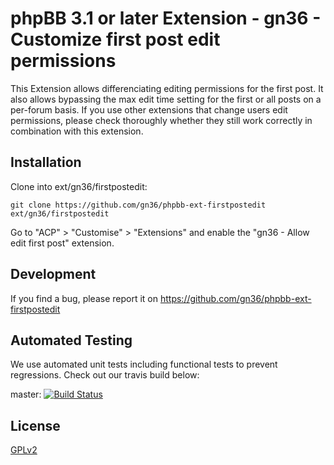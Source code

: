 # phpBB 3.1 or later Extension - gn36 - Customize first post edit permissions

This Extension allows differenciating editing permissions for the first post. It also allows bypassing the max edit time setting for the first or all posts on a per-forum basis. If you use other extensions that change users edit permissions, please check thoroughly whether they still work correctly in combination with this extension.

## Installation

Clone into ext/gn36/firstpostedit:

    git clone https://github.com/gn36/phpbb-ext-firstpostedit ext/gn36/firstpostedit

Go to "ACP" > "Customise" > "Extensions" and enable the "gn36 - Allow edit first post" extension.

## Development

If you find a bug, please report it on https://github.com/gn36/phpbb-ext-firstpostedit

## Automated Testing

We use automated unit tests including functional tests to prevent regressions. Check out our travis build below:

master: [![Build Status](https://travis-ci.org/gn36/phpbb-ext-firstpostedit.png?branch=master)](http://travis-ci.org/gn36/phpbb-ext-firstpostedit)

## License

[GPLv2](license.txt)
